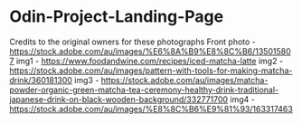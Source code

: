 # Odin-Project-Landing-Page

Credits to the original owners for these photographs
Front photo - https://stock.adobe.com/au/images/%E6%8A%B9%E8%8C%B6/135015807
img1 - https://www.foodandwine.com/recipes/iced-matcha-latte
img2 - https://stock.adobe.com/au/images/pattern-with-tools-for-making-matcha-drink/360181300
img3 - https://stock.adobe.com/au/images/matcha-powder-organic-green-matcha-tea-ceremony-healthy-drink-traditional-japanese-drink-on-black-wooden-background/332771700
img4 - https://stock.adobe.com/au/images/%E8%8C%B6%E9%81%93/163317463